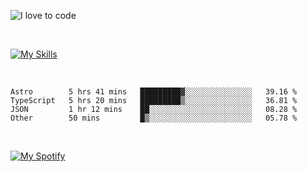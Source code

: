 ![I love to code](https://capsule-render.vercel.app/api?height=250&type=waving&color=gradient&customColorList=14&section=header&text=%F0%9F%92%80%20%F0%9F%96%A4%20%F0%9F%92%BB&fontSize=30&fontColor=fff&animation=fadeIn&fontAlignY=35)

<br>

[![My Skills](https://skillicons.dev/icons?i=html,css,js,ts,astro,git,graphql,nextjs,nuxtjs,nodejs,react,sass,styledcomponents,svelte,vue,remix,dart,flutter,ai)](https://skillicons.dev)

<br>

<!--START_SECTION:waka-->

```text
Astro        5 hrs 41 mins   █████████▓░░░░░░░░░░░░░░░   39.16 %
TypeScript   5 hrs 20 mins   █████████▒░░░░░░░░░░░░░░░   36.81 %
JSON         1 hr 12 mins    ██░░░░░░░░░░░░░░░░░░░░░░░   08.28 %
Other        50 mins         █▒░░░░░░░░░░░░░░░░░░░░░░░   05.78 %
```

<!--END_SECTION:waka-->

<br>

[![My Spotify](https://spotify-github-profile.vercel.app/api/view?uid=dmblakedesign&cover_image=true&theme=default&bar_color=53b14f&bar_color_cover=false)](https://github.com/kittinan/spotify-github-profile)
